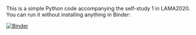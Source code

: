 This is a simple Python code accompanying the self-study 1 in LAMA2020.
You can run it without installing anything in Binder:

[![Binder](https://mybinder.org/badge_logo.svg)](https://mybinder.org/v2/gh/anev-aau/LAMA2020/master?filepath=LAMA2020_selfstudy01.ipynb)
